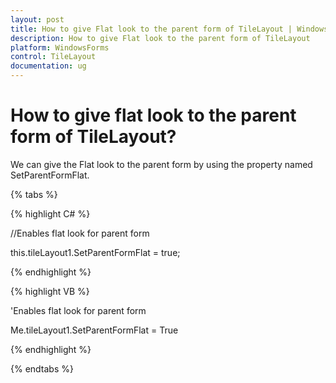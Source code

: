 ```yaml
---
layout: post
title: How to give Flat look to the parent form of TileLayout | WindowsForms | Syncfusion
description: How to give Flat look to the parent form of TileLayout
platform: WindowsForms
control: TileLayout 
documentation: ug
---
```



# How to give flat look to the parent form of TileLayout?

We can give the Flat look to the parent form by using the property named SetParentFormFlat.

{% tabs %}

{% highlight C# %}

//Enables flat look for parent form

this.tileLayout1.SetParentFormFlat = true;

{% endhighlight %}


{% highlight VB %}

'Enables flat look for parent form

Me.tileLayout1.SetParentFormFlat = True
 
{% endhighlight %}

{% endtabs %}